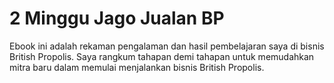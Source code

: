 # 2 Minggu Jago Jualan BP

Ebook ini adalah rekaman pengalaman dan hasil pembelajaran saya di bisnis British Propolis. Saya rangkum tahapan demi tahapan untuk memudahkan mitra baru dalam memulai menjalankan bisnis British Propolis.